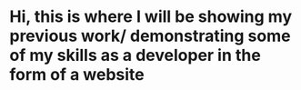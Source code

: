 # Hi, this is where I will be showing my previous work/ demonstrating some of my skills as a developer in the form of a website